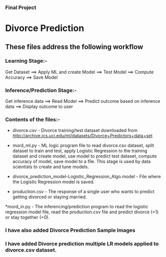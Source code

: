 ### Final Project
# Divorce Prediction

## These files address the following workflow

### Learning Stage:-
Get Dataset ==> Apply ML and create Model ==> Test Model ==> Compute Accuracy ==> Save Model

### Inference/Prediction Stage:-
Get inference data ==> Read Model ==> Predict outcome based on inference data ==> Display outcome to user

### Contents of the files:-
* divorce.csv - Divorce training/test dataset downloaded from http://archive.ics.uci.edu/ml/datasets/Divorce+Predictors+data+set

* mord_ml.py - ML logic program file to read divorce.csv dataset, split dataset to train and test, apply Logistic Regression to the training dataset and create model, use model to predict test dataset, compute accuracy of model, save model to a file. This stage is used by data scientists to create and tune models.

* divorce_prediction_model-Logistic_Regression_Algo.model - File where the Logistic Regression model is saved.

* production.csv - The response of a single user who wants to predict getting divorced or staying married.

*mord_in.py - The inferencing/prediction program to read the logistic regression model file, read the production.csv file and predict divorce (=1) or stay together (=0).

### I have also added Divorce Prediction Sample Images
### I have added Divorce prediction multiple LR models applied to divorce.csv dataset.

